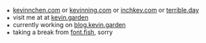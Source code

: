 ⁕&ensp;[kevinnchen.com](https://kevinnchen.com) or [kevinning.com](https://kevinning.com) or [inchkev.com](https://inchkev.com) or [terrible.day](https://terrible.day)<br/>
⁕&ensp;visit me at at [kevin.garden](https://kevin.garden)<br/>
⁕&ensp;currently working on [blog.kevin.garden](https://blog.kevin.garden)<br/>
⁕&ensp;taking a break from [font.fish](https://font.fish), sorry<br/>
